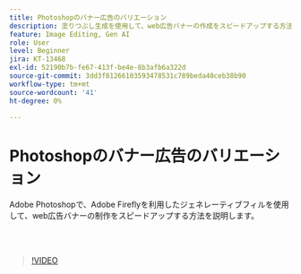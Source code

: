 ```yaml
---
title: Photoshopのバナー広告のバリエーション
description: 塗りつぶし生成を使用して、web広告バナーの作成をスピードアップする方法を説明します
feature: Image Editing, Gen AI
role: User
level: Beginner
jira: KT-13468
exl-id: 52190b7b-fe67-413f-be4e-8b3afb6a322d
source-git-commit: 3dd3f81266103593478531c789beda40ceb38b90
workflow-type: tm+mt
source-wordcount: '41'
ht-degree: 0%

---
```


# Photoshopのバナー広告のバリエーション

Adobe Photoshopで、Adobe Fireflyを利用したジェネレーティブフィルを使用して、web広告バナーの制作をスピードアップする方法を説明します。

<br> 

>[!VIDEO](https://video.tv.adobe.com/v/3420791?quality=12&learn=on&hidetitle=true)
